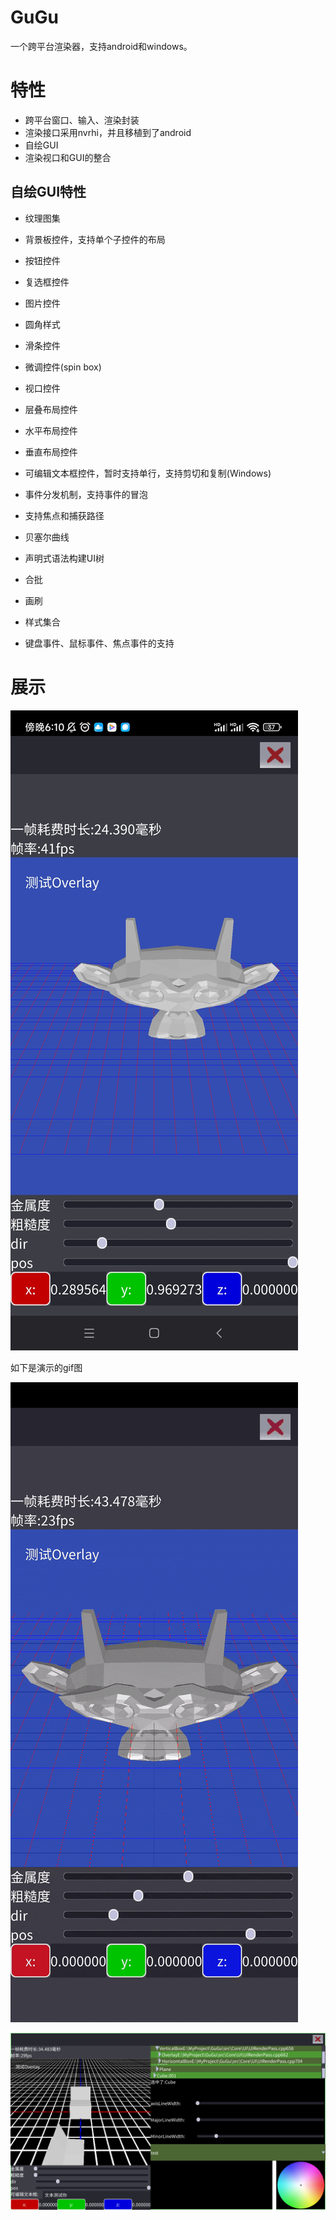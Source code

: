 # GuGu

一个跨平台渲染器，支持android和windows。

# 特性

- 跨平台窗口、输入、渲染封装
- 渲染接口采用nvrhi，并且移植到了android
- 自绘GUI
- 渲染视口和GUI的整合

## 自绘GUI特性

- 纹理图集
- 背景板控件，支持单个子控件的布局
- 按钮控件
- 复选框控件
- 图片控件
- 圆角样式
- 滑条控件
- 微调控件(spin box)
- 视口控件
- 层叠布局控件
- 水平布局控件
- 垂直布局控件
- 可编辑文本框控件，暂时支持单行，支持剪切和复制(Windows)
- 事件分发机制，支持事件的冒泡
- 支持焦点和捕获路径
- 贝塞尔曲线
- 声明式语法构建UI树
- 合批
- 画刷
- 样式集合

- 键盘事件、鼠标事件、焦点事件的支持

# 展示

![android-gui](gui.jpg)

如下是演示的gif图

![android-gui](gui.gif)

![](gui2.jpg)

